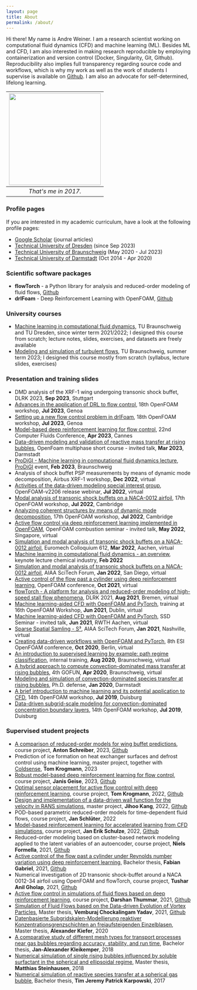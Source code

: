 ```yaml
---
layout: page
title: About
permalink: /about/
---
```


Hi there! My name is Andre Weiner. I am a research scientist working on computational fluid dynamics (CFD) and machine learning (ML). Besides ML and CFD, I am also interested in making research reproducible by employing containerization and version control (Docker, Singularity, Git, Github). Reproducibility also implies full transparency regarding source code and workflows, which is why my work as well as the work of students I supervise is available on [Github](https://github.com/AndreWeiner). I am also an advocate for self-determined, lifelong learning.

| <img src="{{ site.baseurl }}/assets/img/andre_weiner_reduced-edited.jpg"  width="250"> |
|:--:|
|*That's me in 2017.*|

### Profile pages

If you are interested in my academic curriculum, have a look at the following profile pages:

- [Google Scholar](https://scholar.google.de/citations?user=wCmTgzgAAAAJ&hl=de) (journal articles)
- [Technical University of Dresden](https://tu-dresden.de/ing/maschinenwesen/ism/psm/die-professur/beschaeftigte/weiner-andre) (since Sep 2023)
- [Technical University of Braunschweig](https://www.tu-braunschweig.de/ism/forschung/modellierung-und-regelung-von-stroemungen/mitarbeiter/weiner) (May 2020 - Jul 2023)
- [Technical University of Darmstadt](https://www.mma.tu-darmstadt.de/index/mitarbeiter_3/mitarbeiter_details_mma_45120.en.jsp) (Oct 2014 - Apr 2020)

### Scientific software packages

- **flowTorch** - a Python library for analysis and reduced-order modeling of fluid flows, [Github](https://github.com/FlowModelingControl/flowtorch)
- **drlFoam** - Deep Reinforcement Learning with OpenFOAM, [Github](https://github.com/OFDataCommittee/drlfoam)

### University courses

- [Machine learning in computational fluid dynamics](https://github.com/AndreWeiner/ml-cfd-lecture), TU Braunschweig and TU Dresden, since winter term 2021/2022; I designed this course from scratch; lecture notes, slides, exercises, and datasets are freely available
- [Modeling and simulation of turbulent flows](https://github.com/AndreWeiner/turbulence_modelling_lecture), TU Braunschweig, summer term 2023; I designed this course mostly from scratch (syllabus, lecture slides, exercises)

### Presentation and training slides

- DMD analysis of the XRF-1 wing undergoing transonic shock buffet, DLRK 2023, **Sep 2023**, Stuttgart
- [Advances in the application of DRL to flow control](https://andreweiner.github.io/reveal.js/ofw_talk_2023.html#/), 18th OpenFOAM workshop, **Jul 2023**, Genoa
- [Setting up a new flow control problem in drlFoam](https://andreweiner.github.io/reveal.js/ofw_training_2023.html#/), 18th OpenFOAM workshop, **Jul 2023**, Genoa
- [Model-based deep reinforcement learning for flow control](https://andreweiner.github.io/reveal.js/cfc2023.html#/), 22nd Computer Fluids Conference, **Apr 2023**, Cannes
- [Data-driven modeling and validation of reactive mass transfer at rising bubbles](https://andreweiner.github.io/reveal.js/ofmf_short_course_mar2023.html#/), OpenFoam multiphase short course - invited talk, **Mar 2023**, Darmstadt
- [ProDiGI - Machine learning in computational fluid dynamics lecture](https://andreweiner.github.io/reveal.js/prodigi_final.html#/), [ProDiGI](https://www.tu-braunschweig.de/en/teaching-and-media-education/our-services/international-teaching/prodigi) event, **Feb 2023**, Braunschweig
- Analysis of shock buffet PSP measurements by means of dynamic mode decomposition, Airbus XRF-1 workshop, **Dec 2022**, virtual
- [Activities of the data-driven modeling special interest group](https://andreweiner.github.io/reveal.js/release_webinar_2206.html#/), OpenFOAM-v2206 release webinar, **Jul 2022**, virtual
- [Modal analysis of transonic shock buffets on a NACA-0012 airfoil](https://andreweiner.github.io/reveal.js/ofw2022_naca_dmd.html#/), 17th OpenFOAM workshop, **Jul 2022**, Cambridge
- [Analyzing coherent structures by means of dynamic mode decomposition](https://andreweiner.github.io/reveal.js/ofw2022_dmd_training.html#/), 17th OpenFOAM workshop, **Jul 2022**, Cambridge
- [Active flow control via deep reinforcement learning implemented in OpenFOAM](https://andreweiner.github.io/reveal.js/combustion_seminar_may2022.html#/), OpenFOAM combustion seminar - invited talk, **May 2022**, Singapore, virtual
- [Simulation and modal analysis of transonic shock buffets on a NACA-0012 airfoil](https://andreweiner.github.io/reveal.js/euromech2022_buffet.html#/), Euromech Colloquium 612, **Mar 2022**, Aachen, virtual
- [Machine learning in computational fluid dynamics - an overview](https://andreweiner.github.io/reveal.js/mlcfd_overview_feb2022.html#/), keynote lecture chemical industry, **Feb 2022**
- [Simulation and modal analysis of transonic shock buffets on a NACA-0012 airfoil](https://andreweiner.github.io/reveal.js/aiaa2022_buffet.html#/), AIAA SciTech Forum, **Jan 2022**, San Diego, virtual
- [Active control of the flow past a cylinder using deep reinforcement learning](https://andreweiner.github.io/reveal.js/of_conf_2021.html#/), OpenFOAM conference, **Oct 2021**, virtual
- [flowTorch - A platform for analysis and reduced-order modeling of high-speed stall flow phenomena](https://andreweiner.github.io/reveal.js/DLRK_2021.html#/), DLRK 2021, **Aug 2021**, Bremen, virtual
- [Machine learning-aided CFD with OpenFOAM and PyTorch](https://andreweiner.github.io/reveal.js/ofw_training_2021.html#/), training at 16th OpenFOAM Workshop, **Jun 2021**, Dublin, virtual
- [Machine learning-aided CFD with OpenFOAM and PyTorch](https://andreweiner.github.io/reveal.js/ssd_seminar_2021.html#/), SSD Seminar - invited talk, **Jun 2021**, RWTH Aachen, virtual
- [Sparse Spatial Samling - S³](https://wp-ml-cfd.s3.eu-central-1.amazonaws.com/wp-content/uploads/2020/12/29173309/aiaa_2021_fernex_weiner_noack_semaan.pdf), AIAA SciTech Forum, **Jan 2021**, Nashville, virtual
- [Creating data-driven workflows with OpenFOAM and PyTorch](https://andreweiner.github.io/reveal.js/of_conf_2020.html#/), 8th ESI OpenFOAM conference, **Oct 2020**, Berlin, virtual
- [An introduction to supervised learning by example: path regime classification](https://andreweiner.github.io/reveal.js/path_regime_classification_2020.html#/), internal training, **Aug 2020**, Braunschweig, virtual
- [A hybrid approach to compute convection-dominated mass transfer at rising bubbles](https://andreweiner.github.io/reveal.js/gofun2020.html#/), 4th GOFUN, **Apr 2020**, Braunschweig, virtual
- [Modeling and simulation of convection-dominated species transfer at rising bubbles](https://andreweiner.github.io/reveal.js/phd_defence.html#/), Ph.D. defense, **Jan 2020**, Darmstadt
- [A brief introduction to machine learning and its potential application to CFD](https://andreweiner.github.io/reveal.js/ofw2019_slides.html#/), 14th OpenFOAM workshop, **Jul 2019**, Duisburg
- [Data-driven subgrid-scale modeling for convection-dominated concentration boundary layers](https://andreweiner.github.io/reveal.js/ofw2019_sgs_modeling.html#/), 14th OpenFOAM workshop, **Jul 2019**, Duisburg

### Supervised student projects

- [A comparison of reduced-order models for wing buffet predictions](https://zenodo.org/records/10255520), course project, **Anton Schreiber**, 2023, [Github](https://github.com/AntonSchreiber/ROM-buffet-forecasting)
- Prediction of ice formation on heat exchanger surfaces and defrost control using machine learning, master project, together with [Coldsense](https://www.cold-sense.com/en/), **Tom Krogmann**, 2023
- [Robust model-based deep reinforcement learning for flow control](https://zenodo.org/record/7642927#.ZEqIt41Bxkg), course project, **Janis Geise**, 2023, [Github](https://github.com/JanisGeise/robust_MB_DRL_for_flow_control)
- [Optimal sensor placement for active flow control with deep reinforcement learning](https://zenodo.org/record/7636959#.Y-qTLcbMJkg), course project, **Tom Krogmann**, 2022, [Github](https://github.com/TomKrogmann/Optimal_Sensor_Placement_for_Active_Flow_Control_in_Deep_Reinforcement_Learning)
- [Design and implementation of a data-driven wall function for the velocity in RANS simulations](https://zenodo.org/record/6590747), master project, **Jihoo Kang**, 2022, [Github](https://github.com/JihooKang-KOR/Data_driven_wall_modeling)
- POD-based parametric reduced-order models for time-dependent fluid flows, course project, **Jan Schlüter**, 2022
- [Model-based reinforcement learning for accelerated learning from CFD simulations](https://doi.org/10.5281/zenodo.6375574), course project, **Jan Erik Schulze**, 2022, [Github](https://github.com/ErikSchulze1796/Active_flow_control_past_cylinder_using_DRL)
- Reduced-order modeling based on cluster-based network modeling applied to the latent variables of an autoencoder, course project, **Niels Formella**, 2021, [Github](https://github.com/nformella/Cluster-based-network-modeling-using-auto-encoders)
- [Active control of the flow past a cylinder under Reynolds number variation using deep reinforcement learning](https://zenodo.org/record/5634050#.YaumMrso9hE), Bachelor thesis, **Fabian Gabriel**, 2021, [Github](https://github.com/FabianGabriel/Active_flow_control_past_cylinder_using_DRL)
- Numerical investigation of 2D transonic shock-buffet around a NACA 0012-34 airfoil using OpenFOAM and flowTorch, course project, **Tushar Anil Gholap**, 2021, [Github](https://github.com/Tushargh29/transonic_shock_buffet)
- [Active flow control in simulations of fluid flows based on deep reinforcement learning](https://zenodo.org/record/4897961#.YL58_TqxVhE), course project, **Darshan Thummar**, 2021, [Github](https://github.com/darshan315/flow_past_cylinder_by_DRL)
- [Simulation of Fluid Flows based on the Data-driven Evolution of Vortex Particles](https://publikationsserver.tu-braunschweig.de/receive/dbbs_mods_00069386), Master thesis, **Vemburaj Chockalingam Yadav**, 2021, [Github](https://github.com/VemburajYadav/DeepLearningLagrangainVortexDynamics)
- [Datenbasierte Subgridskalen-Modellierung reaktiver Konzentrationsgrenzschichten an freiaufsteigenden Einzelblasen](https://tuprints.ulb.tu-darmstadt.de/11667/), Master thesis, **Alexander Kiefer**, 2020
- [A comparative study of different mesh types for transport processes near gas bubbles regarding accuracy, stability, and run time](https://tuprints.ulb.tu-darmstadt.de/7321/), Bachelor thesis, **Jan-Alexander Kleikemper**, 2018
- [Numerical simulation of single rising bubbles influenced by soluble surfactant in the spherical and ellipsoidal regime](https://tuprints.ulb.tu-darmstadt.de/8296/), Master thesis, **Matthias Steinhausen**, 2018
- [Numerical simulation of reactive species transfer at a spherical gas bubble](https://tuprints.ulb.tu-darmstadt.de/6940/), Bachelor thesis, **Tim Jeremy Patrick Karpowski**, 2017